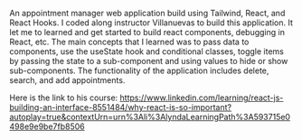 
An appointment manager web application build using Tailwind, React, and React Hooks. 
I coded along instructor Villanuevas to build this application.
It let me to learned and get started to build react components, debugging in React, etc. 
The main concepts that I learned was to pass data to components,
use the useState hook and conditional classes, toggle items by passing the state to a sub-component and using values to hide or show sub-components. 
The functionality of the application includes delete, search, and add appointments. 

Here is the link to his course:
https://www.linkedin.com/learning/react-js-building-an-interface-8551484/why-react-is-so-important?autoplay=true&contextUrn=urn%3Ali%3AlyndaLearningPath%3A593715e0498e9e9be7fb8506